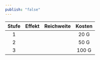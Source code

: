 ```yaml
---
publish: "false"
---
```



| **Stufe** | **Effekt** | **Reichweite** | **Kosten** |
| :-------: | :--------: | :------------: | :--------: |
|     1     |            |                |    20 G    |
|     2     |            |                |    50 G    |
|     3     |            |                |   100 G    |
